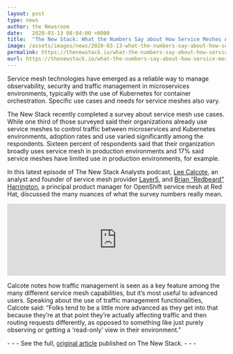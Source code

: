 ```yaml
---
layout: post
type: news
author: the Newsroom
date:   2020-03-13 08:04:00 +0000
title:  "The New Stack: What the Numbers Say about How Service Meshes Are Used Today"
image: /assets/images/news/2020-03-13-what-the-numbers-say-about-how-service-meshes-are-used-today/what-the-numbers-say-about-how-service-meshes-are-used-today.png
permalink: https://thenewstack.io/what-the-numbers-say-about-how-service-meshes-are-used-today/
eurl: https://thenewstack.io/what-the-numbers-say-about-how-service-meshes-are-used-today/
--- 
```


Service mesh technologies have emerged as a reliable way to manage observability, security and traffic management in microservices environments, typically with the use of Kubernetes for container orchestration. Specific use cases and needs for service meshes also vary.

The New Stack recently completed a survey about service mesh use cases. While one third of those surveyed said their organizations already use service meshes to control traffic between microservices and Kubernetes environments, adoption rates and use varied significantly among the respondents. Sixteen percent of respondents said that their organization broadly uses service mesh in production environments and 17% said service meshes have limited use in production environments, for example.

In this latest episode of The New Stack Analysts podcast, [Lee Calcote](https://www.linkedin.com/in/leecalcote), an analyst and founder of service mesh provider [Layer5](https://layer5.io/), and [Brian “Redbeard” Harrington](https://www.linkedin.com/in/brianredbeard/), a principal product manager for OpenShift service mesh at Red Hat, discussed the many nuances of what the survey numbers really mean.

<iframe width="100%" height="166" scrolling="no" frameborder="no" allow="autoplay" src="https://w.soundcloud.com/player/?url=https%3A//api.soundcloud.com/tracks/774586579%3Fsecret_token%3Ds-es7L3&amp;color=%23ff5500&amp;auto_play=false&amp;hide_related=false&amp;show_comments=true&amp;show_user=true&amp;show_reposts=false&amp;show_teaser=true"></iframe>

Calcote notes how traffic management is seen as a key feature among the many different service mesh capabilities, but it’s most useful to advanced users. Speaking about the use of traffic management functionalities, Calcote said: “Folks tend to be a little more advanced as they get into that because they’re at that point they’re actually affecting traffic and then routing requests differently, as opposed to something like just purely observing or getting a ‘read-only’ view in their environment.”

<p class="center">
-
-
- See the full, <a href="({{ post.eurl }})">original article</a> published on The New Stack.
-
-
-
</p>